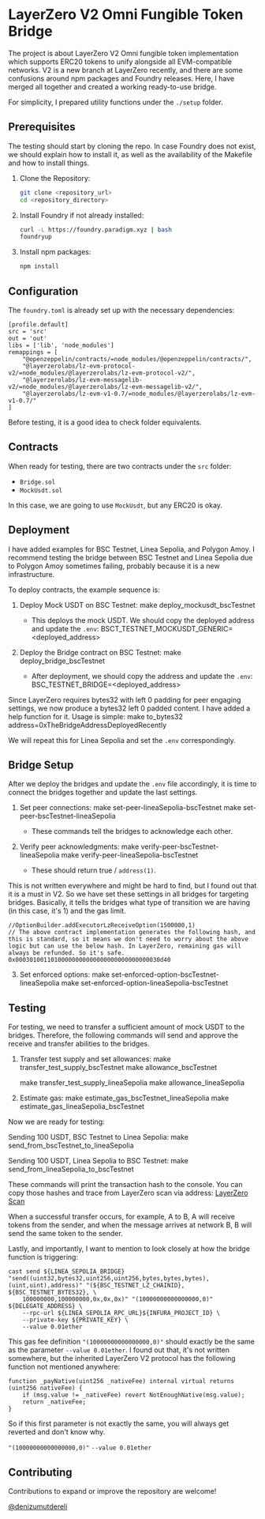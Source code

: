 # LayerZero V2 Omni Fungible Token Bridge

The project is about LayerZero V2 Omni fungible token implementation which supports ERC20 tokens to unify alongside all EVM-compatible networks. V2 is a new branch at LayerZero recently, and there are some confusions around npm packages and Foundry releases. Here, I have merged all together and created a working ready-to-use bridge.

For simplicity, I prepared utility functions under the `./setup` folder.

## Prerequisites

The testing should start by cloning the repo. In case Foundry does not exist, we should explain how to install it, as well as the availability of the Makefile and how to install things.

1. Clone the Repository:
    ```sh
    git clone <repository_url>
    cd <repository_directory>
    ```

2. Install Foundry if not already installed:
    ```sh
    curl -L https://foundry.paradigm.xyz | bash
    foundryup
    ```

3. Install npm packages:
    ```sh
    npm install
    ```

## Configuration

The `foundry.toml` is already set up with the necessary dependencies:


    [profile.default]
    src = 'src'
    out = 'out'
    libs = ['lib', 'node_modules']
    remappings = [
        "@openzeppelin/contracts/=node_modules/@openzeppelin/contracts/",
        "@layerzerolabs/lz-evm-protocol-v2/=node_modules/@layerzerolabs/lz-evm-protocol-v2/",
        "@layerzerolabs/lz-evm-messagelib-v2/=node_modules/@layerzerolabs/lz-evm-messagelib-v2/",
        "@layerzerolabs/lz-evm-v1-0.7/=node_modules/@layerzerolabs/lz-evm-v1-0.7/"
    ]

Before testing, it is a good idea to check folder equivalents.

## Contracts

When ready for testing, there are two contracts under the `src` folder:
- `Bridge.sol`
- `MockUsdt.sol`

In this case, we are going to use `MockUsdt`, but any ERC20 is okay.

## Deployment

I have added examples for BSC Testnet, Linea Sepolia, and Polygon Amoy. I recommend testing the bridge between BSC Testnet and Linea Sepolia due to Polygon Amoy sometimes failing, probably because it is a new infrastructure.

To deploy contracts, the example sequence is:

1. Deploy Mock USDT on BSC Testnet:
    make deploy_mockusdt_bscTestnet
    - This deploys the mock USDT. We should copy the deployed address and update the `.env`:
    BSCT_TESTNET_MOCKUSDT_GENERIC=<deployed_address>

2. Deploy the Bridge contract on BSC Testnet:
    make deploy_bridge_bscTestnet
    - After deployment, we should copy the address and update the `.env`:
    BSC_TESTNET_BRIDGE=<deployed_address>

Since LayerZero requires bytes32 with left 0 padding for peer engaging settings, we now produce a bytes32 left 0 padded content. I have added a help function for it. Usage is simple:
    make to_bytes32 address=0xTheBridgeAddressDeployedRecently

We will repeat this for Linea Sepolia and set the `.env` correspondingly.

## Bridge Setup

After we deploy the bridges and update the `.env` file accordingly, it is time to connect the bridges together and update the last settings.

1. Set peer connections:
    make set-peer-lineaSepolia-bscTestnet
    make set-peer-bscTestnet-lineaSepolia
    - These commands tell the bridges to acknowledge each other.

2. Verify peer acknowledgments:
    make verify-peer-bscTestnet-lineaSepolia
    make verify-peer-lineaSepolia-bscTestnet
    - These should return true / `address(1)`.

This is not written everywhere and might be hard to find, but I found out that it is a must in V2. So we have set these settings in all bridges for targeting bridges. Basically, it tells the bridges what type of transition we are having (in this case, it's 1) and the gas limit.

    //OptionBuilder.addExecutorLzReceiveOption(1500000,1)
    // The above contract implementation generates the following hash, and this is standard, so it means we don't need to worry about the above logic but can use the below hash. In LayerZero, remaining gas will always be refunded. So it's safe.
    0x00030100110100000000000000000000000000030d40

3. Set enforced options:
    make set-enforced-option-bscTestnet-lineaSepolia
    make set-enforced-option-lineaSepolia-bscTestnet

## Testing

For testing, we need to transfer a sufficient amount of mock USDT to the bridges. Therefore, the following commands will send and approve the receive and transfer abilities to the bridges.

1. Transfer test supply and set allowances:
    make transfer_test_supply_bscTestnet
    make allowance_bscTestnet

    make transfer_test_supply_lineaSepolia
    make allowance_lineaSepolia

2. Estimate gas:
    make estimate_gas_bscTestnet_lineaSepolia
    make estimate_gas_lineaSepolia_bscTestnet

Now we are ready for testing:

Sending 100 USDT, BSC Testnet to Linea Sepolia:
    make send_from_bscTestnet_to_lineaSepolia

Sending 100 USDT, Linea Sepolia to BSC Testnet:
    make send_from_lineaSepolia_to_bscTestnet

These commands will print the transaction hash to the console. You can copy those hashes and trace from LayerZero scan via address:
[LayerZero Scan](https://testnet.layerzeroscan.com/)

When a successful transfer occurs, for example, A to B, A will receive tokens from the sender, and when the message arrives at network B, B will send the same token to the sender.

Lastly, and importantly, I want to mention to look closely at how the bridge function is triggering:

    cast send ${LINEA_SEPOLIA_BRIDGE} "send((uint32,bytes32,uint256,uint256,bytes,bytes,bytes),(uint,uint),address)" "(${BSC_TESTNET_LZ_CHAINID}, ${BSC_TESTNET_BYTES32}, \
        100000000,100000000,0x,0x,0x)" "(10000000000000000,0)" ${DELEGATE_ADDRESS} \
        --rpc-url ${LINEA_SEPOLIA_RPC_URL}${INFURA_PROJECT_ID} \
        --private-key ${PRIVATE_KEY} \
        --value 0.01ether

This gas fee definition `"(10000000000000000,0)"` should exactly be the same as the parameter `--value 0.01ether`. I found out that, it's not written somewhere, but the inherited LayerZero V2 protocol has the following function not mentioned anywhere:

    function _payNative(uint256 _nativeFee) internal virtual returns (uint256 nativeFee) {
        if (msg.value != _nativeFee) revert NotEnoughNative(msg.value);
        return _nativeFee;
    }

So if this first parameter is not exactly the same, you will always get reverted and don't know why.

`"(10000000000000000,0)"`  `--value 0.01ether`

## Contributing

Contributions to expand or improve the repository are welcome! 

[@denizumutdereli](https://www.linkedin.com/in/denizumutdereli)
